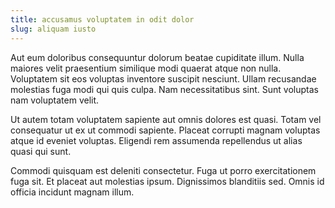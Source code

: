 ```yaml
---
title: accusamus voluptatem in odit dolor
slug: aliquam iusto
---
```


Aut eum doloribus consequuntur dolorum beatae cupiditate illum. Nulla maiores velit praesentium similique modi quaerat atque non nulla. Voluptatem sit eos voluptas inventore suscipit nesciunt. Ullam recusandae molestias fuga modi qui quis culpa. Nam necessitatibus sint. Sunt voluptas nam voluptatem velit.

Ut autem totam voluptatem sapiente aut omnis dolores est quasi. Totam vel consequatur ut ex ut commodi sapiente. Placeat corrupti magnam voluptas atque id eveniet voluptas. Eligendi rem assumenda repellendus ut alias quasi qui sunt.

Commodi quisquam est deleniti consectetur. Fuga ut porro exercitationem fuga sit. Et placeat aut molestias ipsum. Dignissimos blanditiis sed. Omnis id officia incidunt magnam illum.
